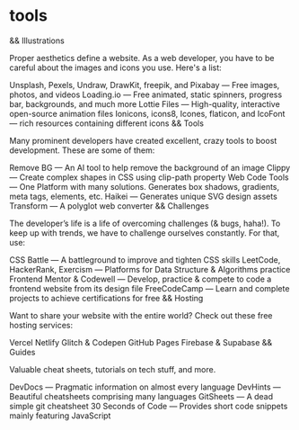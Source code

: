 # tools

&& Illustrations

Proper aesthetics define a website. As a web developer, you have to be careful about the images and icons you use. Here's a list:

Unsplash, Pexels, Undraw, DrawKit, freepik, and Pixabay — Free images, photos, and videos
Loading.io — Free animated, static spinners, progress bar, backgrounds, and much more
Lottie Files — High-quality, interactive open-source animation files
Ionicons, icons8, Icones, flaticon, and IcoFont — rich resources containing different icons
&& Tools

Many prominent developers have created excellent, crazy tools to boost development. These are some of them:

Remove BG — An AI tool to help remove the background of an image
Clippy — Create complex shapes in CSS using clip-path property
Web Code Tools — One Platform with many solutions. Generates box shadows, gradients, meta tags, elements, etc.
Haikei — Generates unique SVG design assets
Transform — A polyglot web converter
&& Challenges

The developer’s life is a life of overcoming challenges (& bugs, haha!). To keep up with trends, we have to challenge ourselves constantly. For that, use:

CSS Battle — A battleground to improve and tighten CSS skills
LeetCode, HackerRank, Exercism — Platforms for Data Structure & Algorithms practice
Frontend Mentor & Codewell — Develop, practice & compete to code a frontend website from its design file
FreeCodeCamp — Learn and complete projects to achieve certifications for free
&& Hosting

Want to share your website with the entire world? Check out these free hosting services:

Vercel
Netlify
Glitch & Codepen
GitHub Pages
Firebase & Supabase
&& Guides

Valuable cheat sheets, tutorials on tech stuff, and more.

DevDocs — Pragmatic information on almost every language
DevHints — Beautiful cheatsheets comprising many languages
GitSheets — A dead simple git cheatsheet
30 Seconds of Code — Provides short code snippets mainly featuring JavaScript
